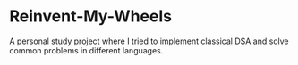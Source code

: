 # Reinvent-My-Wheels
A personal study project where I tried to implement classical DSA and solve common problems in different languages.
